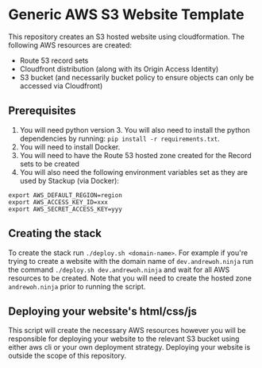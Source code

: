 # Generic AWS S3 Website Template #

This repository creates an S3 hosted website using cloudformation. The following AWS resources are created:
* Route 53 record sets
* Cloudfront distribution (along with its Origin Access Identity)
* S3 bucket (and necessarily bucket policy to ensure objects can only be accessed via Cloudfront)

## Prerequisites ##

1. You will need python version 3. You will also need to install the python dependencies by running: `pip install -r requirements.txt`.
2. You will need to install Docker.
3. You will need to have the Route 53 hosted zone created for the Record sets to be created
4. You will also need the following environment variables set as they are used by Stackup (via Docker):
```
export AWS_DEFAULT_REGION=region
export AWS_ACCESS_KEY_ID=xxx
export AWS_SECRET_ACCESS_KEY=yyy
```

## Creating the stack
To create the stack run `./deploy.sh <domain-name>`. For example if you're trying to create a website
with the domain name of `dev.andrewoh.ninja` run the command `./deploy.sh dev.andrewoh.ninja` and wait for all 
AWS resources to be created. Note that you will need to create the hosted zone `andrewoh.ninja` prior to running 
the script.

## Deploying your website's html/css/js 
This script will create the necessary AWS resources however you will be responsible for deploying your website to the relevant S3 bucket using either aws cli or your own deployment strategy. Deploying your website is outside the scope of this repository.
